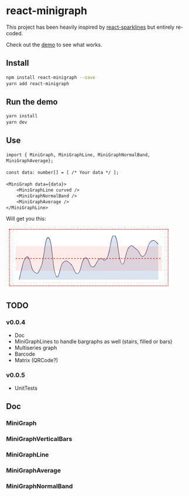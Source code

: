 # react-minigraph

This project has been heavily inspired by [react-sparklines](https://www.npmjs.com/package/react-sparklines) but entirely re-coded.

Check out the [demo](https://pitilezard.github.io/react-minigraph/) to see what works.

## Install

```bash
npm install react-minigraph --save
yarn add react-minigraph
```

## Run the demo

```bash
yarn install
yarn dev
```

## Use

```tsx
import { MiniGraph, MiniGraphLine, MiniGraphNormalBand, MiniGraphAverage};

const data: number[] = [ /* Your data */ ];

<MiniGraph data={data}>
    <MiniGraphLine curved />
    <MiniGraphNormalBand />
    <MiniGraphAverage />
</MiniGraphLine>
```

Will get you this:

![Graph1](/demo/img/graph-line-curved-average-band.png)

## TODO

### v0.0.4

-   Doc
-   MiniGraphLines to handle bargraphs as well (stairs, filled or bars)
-   Multiseries graph
-   Barcode
-   Matrix (QRCode?)

### v0.0.5

-   UnitTests

## Doc

### MiniGraph

### MiniGraphVerticalBars

### MiniGraphLine

### MiniGraphAverage

### MiniGraphNormalBand
